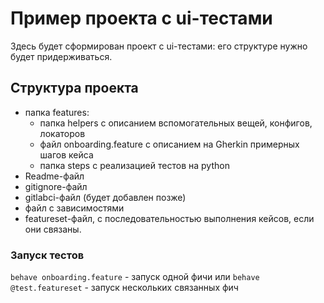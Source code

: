 # Пример проекта с ui-тестами

Здесь будет сформирован проект с ui-тестами: его структуре нужно будет придерживаться. 

## Структура проекта 
- папка features:
    - папка helpers с описанием вспомогательных вещей, конфигов, локаторов
    - файл onboarding.feature с описанием на Gherkin примерных шагов кейса
    - папка steps с реализацией тестов на python
- Readme-файл
- gitignore-файл
- gitlabci-файл (будет добавлен позже)
- файл с зависимостями
- featureset-файл, с последовательностью выполнения кейсов, если они связаны.

### Запуск тестов
```behave onboarding.feature``` - запуск одной фичи
или 
```behave @test.featureset``` - запуск нескольких связанных фич
